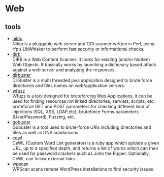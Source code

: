 # Web
## tools
- [nikto](https://www.kali.org/tools/nikto/) <br>
Nikto is a pluggable web server and CGI scanner written in Perl, using rfp’s LibWhisker to perform fast security or informational checks.
- [dirb](https://www.kali.org/tools/dirb/) <br>
DIRB is a Web Content Scanner. It looks for existing (and/or hidden) Web Objects. It basically works by launching a dictionary based attack against a web server and analyzing the responses.
- [dirbuster](https://www.kali.org/tools/dirbuster/) <br>
DirBuster is a multi threaded java application designed to brute force directories and files names on web/application servers.
- [wfuzz](https://www.kali.org/tools/wfuzz/) <br>
Wfuzz is a tool designed for bruteforcing Web Applications, it can be used for finding resources not linked directories, servlets, scripts, etc, bruteforce GET and POST parameters for checking different kind of injections (SQL, XSS, LDAP,etc), bruteforce Forms parameters (User/Password), Fuzzing, etc.
- [gobuster](https://www.kali.org/tools/gobuster/) <br>
Gobuster is a tool used to brute-force URIs including directories and files as well as DNS subdomains.
- [cewl](https://www.kali.org/tools/cewl/) <br>
CeWL (Custom Word List generator) is a ruby app which spiders a given URL, up to a specified depth, and returns a list of words which can then be used for password crackers such as John the Ripper. Optionally, CeWL can follow external links.
- [wpscan](https://www.kali.org/tools/wpscan/) <br>
WPScan scans remote WordPress installations to find security issues.
